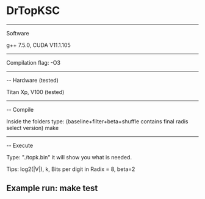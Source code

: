 # DrTopKSC
----
Software

g++ 7.5.0, CUDA V11.1.105

-----

Compilation flag: -O3

-----
--
Hardware (tested)

Titan Xp, V100 (tested)

------
--
Compile

Inside the folders type: (baseline+filter+beta+shuffle contains final radis select version)
make

------
--
Execute

Type: "./topk.bin" it will show you what is needed.

Tips: log2(|V|), k, Bits per digit in Radix = 8, beta=2   

Example run: make test
------
